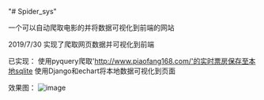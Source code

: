"# Spider_sys" 

一个可以自动爬取电影的并将数据可视化到前端的网站

2019/7/30 实现了爬取网页数据并可视化到前端

已实现：
    使用pyquery爬取'http://www.piaofang168.com/'的实时票房保存至本地sqlite
    使用Django和echart将本地数据可视化到页面

效果图：
    ![image](https://github.com/XD-null/Spider_sys/blob/master/demo.gif)